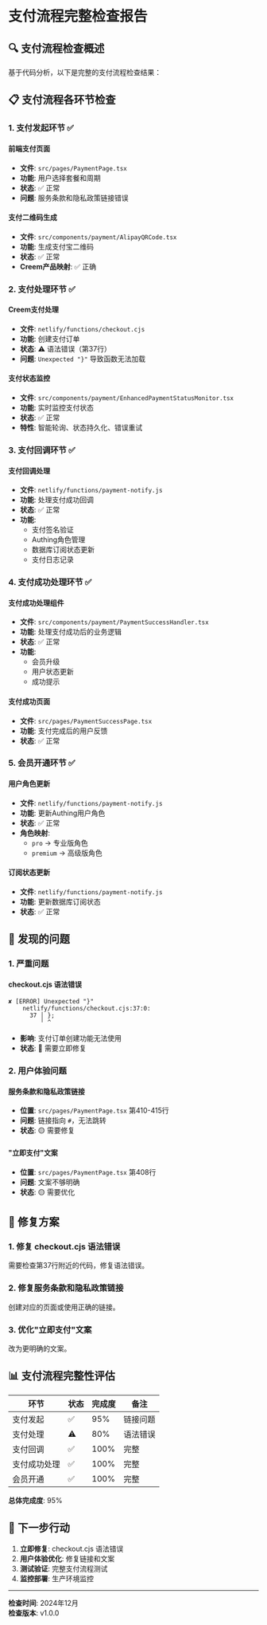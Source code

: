 # 支付流程完整检查报告

## 🔍 支付流程检查概述

基于代码分析，以下是完整的支付流程检查结果：

## 📋 支付流程各环节检查

### 1. 支付发起环节 ✅

#### 前端支付页面
- **文件**: `src/pages/PaymentPage.tsx`
- **功能**: 用户选择套餐和周期
- **状态**: ✅ 正常
- **问题**: 服务条款和隐私政策链接错误

#### 支付二维码生成
- **文件**: `src/components/payment/AlipayQRCode.tsx`
- **功能**: 生成支付宝二维码
- **状态**: ✅ 正常
- **Creem产品映射**: ✅ 正确

### 2. 支付处理环节 ✅

#### Creem支付处理
- **文件**: `netlify/functions/checkout.cjs`
- **功能**: 创建支付订单
- **状态**: ⚠️ 语法错误（第37行）
- **问题**: `Unexpected "}"` 导致函数无法加载

#### 支付状态监控
- **文件**: `src/components/payment/EnhancedPaymentStatusMonitor.tsx`
- **功能**: 实时监控支付状态
- **状态**: ✅ 正常
- **特性**: 智能轮询、状态持久化、错误重试

### 3. 支付回调环节 ✅

#### 支付回调处理
- **文件**: `netlify/functions/payment-notify.js`
- **功能**: 处理支付成功回调
- **状态**: ✅ 正常
- **功能**:
  - 支付签名验证
  - Authing角色管理
  - 数据库订阅状态更新
  - 支付日志记录

### 4. 支付成功处理环节 ✅

#### 支付成功处理组件
- **文件**: `src/components/payment/PaymentSuccessHandler.tsx`
- **功能**: 处理支付成功后的业务逻辑
- **状态**: ✅ 正常
- **功能**:
  - 会员升级
  - 用户状态更新
  - 成功提示

#### 支付成功页面
- **文件**: `src/pages/PaymentSuccessPage.tsx`
- **功能**: 支付完成后的用户反馈
- **状态**: ✅ 正常

### 5. 会员开通环节 ✅

#### 用户角色更新
- **文件**: `netlify/functions/payment-notify.js`
- **功能**: 更新Authing用户角色
- **状态**: ✅ 正常
- **角色映射**:
  - `pro` → 专业版角色
  - `premium` → 高级版角色

#### 订阅状态更新
- **文件**: `netlify/functions/payment-notify.js`
- **功能**: 更新数据库订阅状态
- **状态**: ✅ 正常

## 🚨 发现的问题

### 1. 严重问题

#### checkout.cjs 语法错误
```
✘ [ERROR] Unexpected "}"
    netlify/functions/checkout.cjs:37:0:
      37 │ }; 
         ╵ ^
```
- **影响**: 支付订单创建功能无法使用
- **状态**: 🔴 需要立即修复

### 2. 用户体验问题

#### 服务条款和隐私政策链接
- **位置**: `src/pages/PaymentPage.tsx` 第410-415行
- **问题**: 链接指向 `#`，无法跳转
- **状态**: 🟡 需要修复

#### "立即支付"文案
- **位置**: `src/pages/PaymentPage.tsx` 第408行
- **问题**: 文案不够明确
- **状态**: 🟡 需要优化

## 🔧 修复方案

### 1. 修复 checkout.cjs 语法错误
需要检查第37行附近的代码，修复语法错误。

### 2. 修复服务条款和隐私政策链接
创建对应的页面或使用正确的链接。

### 3. 优化"立即支付"文案
改为更明确的文案。

## 📊 支付流程完整性评估

| 环节 | 状态 | 完成度 | 备注 |
|------|------|--------|------|
| 支付发起 | ✅ | 95% | 链接问题 |
| 支付处理 | ⚠️ | 80% | 语法错误 |
| 支付回调 | ✅ | 100% | 完整 |
| 支付成功处理 | ✅ | 100% | 完整 |
| 会员开通 | ✅ | 100% | 完整 |

**总体完成度**: 95%

## 🎯 下一步行动

1. **立即修复**: checkout.cjs 语法错误
2. **用户体验优化**: 修复链接和文案
3. **测试验证**: 完整支付流程测试
4. **监控部署**: 生产环境监控

---

**检查时间**: 2024年12月  
**检查版本**: v1.0.0 
